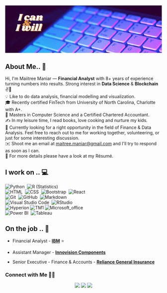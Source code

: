 ![Linkedin_Heading](images/Linkedin_Heading.png)

## About Me.. 👋

Hi, I'm Maiitree Maniar —  **Financial Analyst** with 8+ years of experience turning numbers into results. Strong interest in **Data Science** & **Blockchain** ✌💖\
💡  Like to do data analysis, financial modelling and visualization.\
🎓 Recently certified FinTech from University of North Carolina, Charlotte with A+.\
🌱 Masters in Computer Science and a Certified Chartered Accountant.\
✍️  In my leisure time, I read books, love cooking and nurture my kids.\
💬  Currently looking for a right opportunity in the field of Finance & Data Analysis. Feel free to reach out to me for working together, volunteering, or just for some interesting discussion.\
✉️  Shoot me an email at maitree.maniar@gmail.com and I'll try to respond as soon as I can.\
📄  For more details please have a look at my Résumé.



## I work on .. 💻

![Python](https://img.shields.io/badge/-Python-lightgrey?style=flat&logo=python)&nbsp;
![R (Statistics)](https://img.shields.io/badge/-R-lightgrey?style=flat&logo=R&logoColor=276DC3)\
![HTML](https://img.shields.io/badge/-HTML-lightgrey?style=flat&logo=HTML5)&nbsp;
![CSS](https://img.shields.io/badge/-CSS-lightgrey?style=flat&logo=CSS3&logoColor=1572B6)&nbsp;
![Bootstrap](https://img.shields.io/badge/-Bootstrap-lightgrey?style=flat&logo=bootstrap&logoColor=563D7C)&nbsp;
![React](https://img.shields.io/badge/-React-lightgrey?style=flat&logo=react&logoColor=61DAFB)\
![Git](https://img.shields.io/badge/-Git-lightgrey?style=flat&logo=git)&nbsp;
![GitHub](https://img.shields.io/badge/-GitHub-lightgrey?style=flat&logo=github)&nbsp;
![Markdown](https://img.shields.io/badge/-Markdown-lightgrey?style=flat&logo=markdown)\
![Visual Studio Code](https://img.shields.io/badge/-Visual%20Studio%20Code-lightgrey?style=flat&logo=visual-studio-code&logoColor=007ACC)&nbsp;
![RStudio](https://img.shields.io/badge/-RStudio-lightgrey?style=flat&logo=rstudio)\
![Hyperion](https://img.shields.io/badge/Hyperion%20Planning-lightgrey.svg?logo=oracle&logoColor=F80000)
![TM1](https://img.shields.io/badge/-IBM%20Planning%20Analytics-lightgrey?style=flat&logo=ibm&logoColor=054ADA)
![Microsoft_office](https://img.shields.io/badge/-Microsoft%20Office-lightgrey?logo=microsoft-office&logoColor=D83B01)\
![Power BI](https://img.shields.io/badge/-Power%20BI-lightgrey?logo=Power-BI&logoColor=F2C811)&nbsp;
![Tableau](https://img.shields.io/badge/-Tableau-lightgrey?logo=tableau&logoColor=E97627)

<!-- section - skills -->

<!-- section - job details -->

## On the job .. 💯

* Financial Analyst - [**IBM**](https://ibm.com)  ⭐

* Assistant Manager - [**Innovision Components**](http://www.innovision-group.net/Home/)

* Senior Executive - Finance & Accounts - [**Reliance General Insurance**](https://www.reliancegeneral.co.in/Insurance/Home.aspx)


<!-- section - job details -->


<!-- section - connections -->

### Connect with Me  🤝🏻 

<p align="center">
<a href="https://drive.google.com/file/d/1H_D47x4Y-gslKiD3noqQtmOnVow_fnQH/view?usp=sharing"><img src="https://img.shields.io/badge/-Resume-yellow"/></a>
<a href="https://www.linkedin.com/in/maitree-maniar/"><img src="https://img.shields.io/badge/-Maiitree%20Maniar-0077B5?style=flat-square&logo=Linkedin&logoColor=white"/></a>
<a href="mailto:maitree.maniar@gmail.com"><img src="https://img.shields.io/badge/-Email me-D14836?style=flatsquare&logo=Gmail&logoColor=white"/></a>
</p>
<!-- section - connections -->
